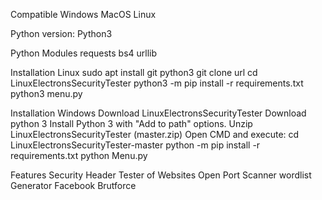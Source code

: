 Compatible
  Windows
  MacOS
  Linux

Python version:
  Python3

Python Modules
  requests
  bs4
  urllib
  
Installation Linux
  sudo apt install git python3
  git clone url
  cd LinuxElectronsSecurityTester
  python3 -m pip install -r requirements.txt
  python3 menu.py
  
Installation Windows
  Download LinuxElectronsSecurityTester
  Download python 3
  Install Python 3 with "Add to path" options.
  Unzip LinuxElectronsSecurityTester (master.zip)
    Open CMD and execute:
        cd LinuxElectronsSecurityTester-master
        python -m pip install -r requirements.txt
        python Menu.py
        
Features
  Security Header Tester of Websites
  Open Port Scanner
  wordlist Generator
  Facebook Brutforce
